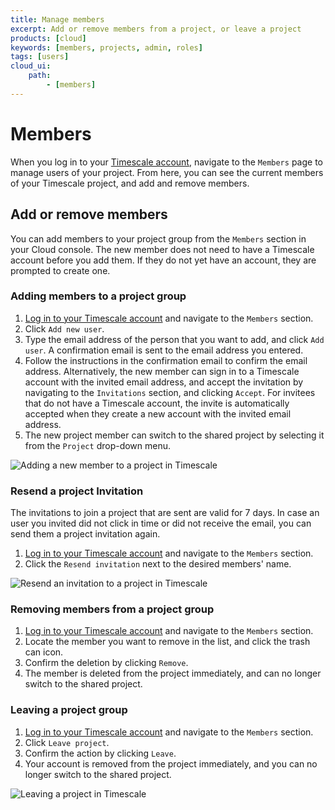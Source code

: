 ```yaml
---
title: Manage members
excerpt: Add or remove members from a project, or leave a project
products: [cloud]
keywords: [members, projects, admin, roles]
tags: [users]
cloud_ui:
    path:
        - [members]
---
```


# Members

When you log in to your [Timescale account][cloud-login], navigate to the
`Members` page to manage users of your project. From here, you can see the
current members of your Timescale project, and add and remove members.

## Add or remove members

You can add members to your project group from the `Members` section in your
Cloud console. The new member does not need to have a Timescale account
before you add them. If they do not yet have an account, they are prompted to
create one.

<Procedure>

### Adding members to a project group

1.  [Log in to your Timescale account][cloud-login] and navigate to
    the `Members` section.
1.  Click `Add new user`.
1.  Type the email address of the person that you want to add, and click `Add
    user`. A confirmation email is sent to the email address you entered.
1.  Follow the instructions in the confirmation email to confirm the email
    address. Alternatively, the new member can sign in to a Timescale
    account with the invited email address, and accept the invitation by
    navigating to the `Invitations` section, and clicking `Accept`. For invitees
    that do not have a Timescale account, the invite is automatically
    accepted when they create a new account with the invited email address.
1.  The new project member can switch to the shared project by selecting it from
    the `Project` drop-down menu.

<img class="main-content__illustration"
width={1375} height={944}
src="https://assets.timescale.com/docs/images/tsc-add-members.webp"
alt="Adding a new member to a project in Timescale"/>

</Procedure>

<Procedure>

### Resend a project Invitation

The invitations to join a project that are sent are valid for 7 days. 
In case an user you invited did not click in time or did not receive the email, 
you can send them a project invitation again.
1.  [Log in to your Timescale account][cloud-login] and navigate to
    the `Members` section.
2.  Click the `Resend invitation` next to the desired members' name.

<img class="main-content__illustration"
width={1375} height={944}
src="https://assets.timescale.com/docs/images/tsc-resend-invitation.webp"
alt="Resend an invitation to a project in Timescale"/>

</Procedure>


<Procedure>

### Removing members from a project group

1.  [Log in to your Timescale account][cloud-login] and navigate to
    the `Members` section.
1.  Locate the member you want to remove in the list, and click the trash can
    icon.
1.  Confirm the deletion by clicking `Remove`.
1.  The member is deleted from the project immediately, and can no longer switch
    to the shared project.

</Procedure>

<Procedure>

### Leaving a project group

1.  [Log in to your Timescale account][cloud-login] and navigate to
    the `Members` section.
1.  Click `Leave project`.
1.  Confirm the action by clicking `Leave`.
1.  Your account is removed from the project immediately, and you can no longer
    switch to the shared project.

<img class="main-content__illustration"
width={1375} height={944}
src="https://assets.timescale.com/docs/images/tsc-leave-members.webp"
alt="Leaving a project in Timescale"/>

</Procedure>

[cloud-login]: https://console.cloud.timescale.com/
